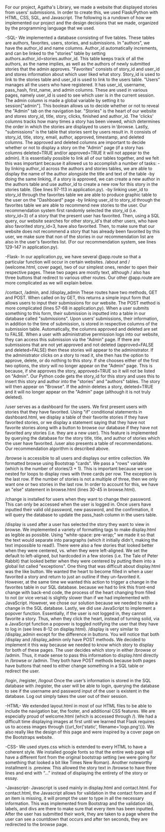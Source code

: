 For our project, Agatha's Library, we made a website that displayed stories from users' submissions. In order to create this,
we used Flask/Python with HTML, CSS, SQL, and Javascript. The following is a rundown of how we implemented our project and the
design decisions that we made, organized by the programming language that we used.



-SQL-
We implemented a database consisting of five tables. These tables are authors, favorites, users, stories, and submissions.
In "authors", we have the author_id and name columns. Author_id automatically increments, and can be linked to the "stories"
table by setting authors.author_id=stories.author_id. This table keeps track of all the authors, as the name implies, as well
as the authors of newly submitted stories that the admin approves.
"Favorites" consists of story_id and user_id and stores information about which user liked what story. Story_id is used to link
to the stories table and user_id is used to link to the users table.
"Users" manages all the users who have registered. It has user_id, username, pass_hash, first_name, and admin columns.
These are used in various pages, namely user_id is used to see which user is in the current session. The admin column
is made a global variable by setting it to session["admin"]. This boolean allows us to decide whether or not to reveal
the "Admin" tab on the navigation bar.
"Stories" is the heart of our website and stores story_id, title, story, clicks, finished and author_id. The 'clicks' columns tracks
how many times a story has been viewed, which determines the order in which the stories are displayed to users in \browse.
Lastly, "submissions" is the table that stories sent by users result in. It consists of story_id, title, story, email, author,
approved, timestamp, and deleted columns. The approved and deleted columns are important to decide whether or not to display
a story on the "Admin" page (if a story has columns deleted=TRUE and/or approved=TRUE it will not appear to the admin).
It is essentially possible to link all of our tables together, and we felt this was important because it allowed us to accomplish
a number of tasks:
-by linking author_id across the authors and stories tables, we are able to display the name of the author alongside the title and
text of the table
-by doing the same linking, if a story is approved, we can create a new author in the authors table and use author_id to create a
new row for this story in the stories table. (See lines 97-113 in application.py).
-by linking user_id to story_id through the favorites table we are able to produce graphic table to the user on the "Dashboard" page
-by linking user_id to story_id through the favorites table we are able to recommend new stories to the user. Our recommendation
system first randomly selected the story_id (i.e. story_id=3) of a story that the present user has favorited. Then, using a SQL query,
our website searches for other story_id's that other users, who have also favorited story_id=3, have also favorited. Then, to make sure
that our website does not recommend a story that has already been favorited by this user, we make sure that non of the stories in our
recommendation list are also in the user's favorites list. (For our recommendation system, see lines 129-147 in application.py).



-Flask-
In our application.py, we have several @app.route so that a particular function will occur in certain websites.
/about and / (welcome.html, cover page), two of our simplest ones, render to open their respective pages. These two pages are mostly
text, although / also has three buttons that redirect to various other routes.
Our other @app.route are more complicated as we will explain below.

/contact, /admin, and /display_admin
These routes have two methods, GET and POST. When called on by GET, this returns a simple input form that allows users to input their submissions
for our website. The POST method is more complicated (lines 57-68 in application.py). When a user submits something to this form, their
submission is inputted into a table in our database called "submissions". Upon users’ submissions, their information, in addition to the time of
submission, is stored in respective columns of the submission table. Automatically, the columns approved and deleted are set to FALSE. When a user
with administrative permission logs into our website, they can access this submission via the "Admin" page. If there are submissions that are not
yet approved and not deleted (approved=FALSE and deleted=FALSE) then these stories will appear to the administrator. If the administrator clicks on
a story to read it, she then has the option to approve, delete, or do nothing to this story. If she chooses either of the first two options, the story
will no longer appear on the "Admin" page. This is because, if she approves the story, approved=TRUE so it will not be listed on "Admin". Our Python
code gets the story_id for this story and uses this to insert this story and author into the "stories" and "authors" tables. The story will then appear
on "Browse". If the admin deletes a story, deleted=TRUE and it will no longer appear on the "Admin" page (although it is not truly deleted).

/user serves as a dashboard for the users.
We first present users with stories that they have favorited. Using "if" conditional statements in dashboard.html, we display a table of their favorite
stories if they have favorited stories, or we display a statement saying that they have not favorite stories along with a button to browse our database
if they have not favorited any stories (i.e. they are a new user).
This feature is implemented by querying the database for the story title, title, and author of stories which the user have favorited.
/user also presents a table of recommendations. Our recommendation algorithm is described above.

/browse is accessible to all users and displays our entire collection.
We formatted browse using Bootstrap "cards". We pass a "rows" variable (which is the number of stories/3 + 1). This is important because we use nested for
loops to display rows with three cards per row. The exception is the last row. If the number of stories is not a multiple of three, then we only want one
or two stories in the last row. In order to account for this, we have an "else" statement in browse.html (lines 30-45 in browse.html).

/change is installed for users when they want to change their password.
This can only be accessed when the user is logged in. Once users have inputted their valid old password, new password, and the confirmation, it will
query the database to update the pass_hash column in the users table.

/display is used after a user has selected the story they want to view in browse.
We implemented a variety of formatting tags to make display.html as legible as possible. Using "white-space: pre-wrap;" we made it so that the text would
separate into paragraphs (which it initially didn't, making the text impossible to read!). There were also a few stories that looked better when they were
centered, vs. when they were left-aligned. We set the default to left-aligned, but hardcoded in a few stories (i.e. The Tale of Peter Rabbit) that looked
better when they were centered by putting them into a global list called "exceptions".
One thing that was difficult about display.html was the like button. We wanted the heart to become filled in when a user favorited a story and return to
just an outline if they un-favorited it. However, at the same time we wanted this action to trigger a change in the favorites table in our SQL database.
because we had to link this front-end change with back-end code, the process of the heart changing from filled to not (or vice versa) is slightly slower
than if we had implemented with JavaScript. However, we chose our solution because we needed to make a change in the SQL database.
Lastly, we did use JavaScript to implement a popover function. Essentially, if the user is not logged in, they cannot favorite a story. Thus, when they
click the heart, instead of turning solid, via a JavaScript function a popover is toggled notifying the user that they have to log in (see lines 8-12 on
display.html).
/display is very similar to /display_admin except for the difference in buttons.
You will notice that both /display and /display_admin only have POST methods. We decided to implement it this way because we needed to know which story
to display for both of these pages. The user decides which story in either /browse or /admin. Thus, it made sense to pass this information to display.html
directly in /browse or /admin. They both have POST methods because both pages have buttons that need to either change something in a SQL table or
redirect the user.

/login, /register, /logout
Once the user’s information is stored in the SQL database with /register, the user will be able to login, querying the database to see if the
username and password input of the user is existent in the database. Log out simply takes the user out of their session.



-HTML-
We extended layout.html in most of our HTML files to be able to include the navigation bar, the footer, and additional CSS features.
We are especially proud of welcome.html (which is accessed through /). We had a difficult time displaying images at first until we learned that
Flask requires us to access images through {{url_for('static', filename='logo.png')}}. We also really like the design of this page and were
inspired by a cover page on the Bootstraps website.



-CSS-
We used styes.css which is extended to every HTML to have a coherent style.
We installed google fonts so that the entire web page will have a different font from the original bootstrap setting (we were going
for something that looked a bit like Times New Roman).
Another noteworthy installment is .preview. This allowed the story text in /browse to have three lines and end with “…” instead of
displaying the entirety of the story or essay.



-Javascript-
Javascript is used mainly in display.html and contact.html. For contact.html, the Javascript allows for validation in the contact form
and if an item is missing, it will prompt the user to type in all the necessary information. This was implemented from Bootstrap and the
validation ids, labels, and divs are there to make sure that every item has been inputted. After the user has submitted their work, they
are taken to a page where the user can see a countdown that occurs and after ten seconds, they are redirected to the browse page.
